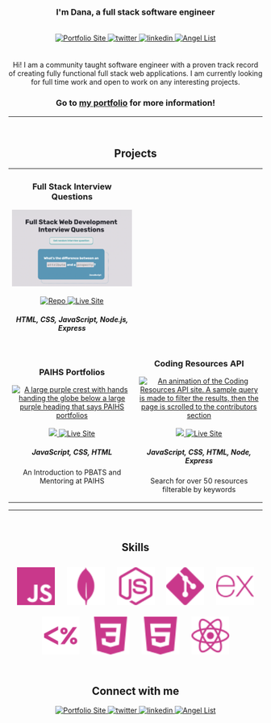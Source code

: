 
<!-- <div align="center">
<img src="githublogo.png" align="center" style="width: 100%" />
</div> -->

### <div align="center">I'm Dana, a full stack software engineer</div>

<br>

<div align="center">
<a href="https://danathedev.netlify.app/">
<img src="https://img.shields.io/badge/Portfolio-C9388B?style=for-the-badge" alt="Portfolio Site" style="margin-bottom: 5px;" />
</a>
<a href="https://twitter.com/danamitecoder">
<img src="https://img.shields.io/badge/twitter-C9388B?acee.svg?&style=for-the-badge&logo=twitter&logoColor=white" alt="twitter" style="margin-bottom: 5px;" />
</a>
<a href="https://linkedin.com/in/danalee1">
<img src="https://img.shields.io/badge/linkedin-C9388B?E77B5.svg?&style=for-the-badge&logo=linkedin&logoColor=white" alt="linkedin" style="margin-bottom: 5px;" />
</a>  
<a href="https://angel.co/u/danamitecoder">
<img src="https://img.shields.io/badge/AngelList-C9388B?E77B5.svg?&style=for-the-badge&logo=AngelList&logoColor=white" alt="Angel List" style="margin-bottom: 5px;" />
</a>  
</div>

<br/>

<p align="center">Hi! I am a community taught software engineer with a proven track record of creating fully functional full stack web applications. I am currently looking for full time work and open to work on any interesting projects. </p>

### <div align="center">Go to <a href="https://danathedev.netlify.app/">my portfolio</a> for more information!</div>

---

<br>

<!-- PROJECTS -->

<h2 align="center" color="white">Projects</h2>
<div align="center">
	<table>
		<!-- <tr>
			<!--project 1 -->
			<!-- <td width="50%">
				<h3 align="center" color="white">100 Hours Project</h2>
				<div align="center" > 
					<a href=" ">
						<img src="" />
					</a>
					<br>
					<br>
					<div> -->
                        <!--repo --> 
						<!-- <a href=''>
							<img src="" alt=""/>
						</a>   -->
                        <!--live site --> 
						<!-- <a href="">
							<img src="" alt="Live Site"/>
						</a>	
					</div>
					<h5>JavaScript, CSS, Node, Express, Pug, MongoDB, Mongoose, Cloudinary</h5>
					<p></p>
				</div> -->
		<!--project 2 -->
				 <td width="50%">
				<h3 align="center" color="white">Full Stack Interview Questions</h2>
				<div align="center" > 
					<a href="https://full-stack-interview-prep.up.railway.app/">
						<img src="Images/Interview.png" />
					</a>
					<br>
					<br>
					<div>
                        <!--repo -->
						 <a href='https://github.com/the-api-administration/interview-question-api'>
							<img src="https://img.shields.io/badge/Repo-lightgrey?style=for-the-badge&logo=github" alt="Repo"/>
						</a>  
                        <!-- live site --> 
						<a href="https://full-stack-interview-prep.up.railway.app/">
							<img src="https://img.shields.io/badge/-live_site-green?style=for-the-badge&color=C9388B" alt="Live Site"/>
						</a>	
					</div>
					<h5>HTML, CSS, JavaScript, Node.js, Express</h5>
					<p></p>
				</div>  
    </tr>
			<!--project 3 -->
			<td width="50%">
				<h3 align="center" color="white">PAIHS Portfolios</h2>
				<div align="center" > 
					<a href="https://paihsportfolios.netlify.app/">
						<img src="https://user-images.githubusercontent.com/78604367/190449712-5d834ec4-354c-4a35-953b-47ff17f5c5b1.png" alt="A large purple crest with hands handing the globe below a large purple heading that says PAIHS portfolios" />
					</a>
					<br>
					<br>
					<div>
                        <!--repo --> 
						<a href='https://github.com/20jasper/PAIHS-portfolio-page' alt="GitHub Repo">
							<img src="https://img.shields.io/badge/Repo-lightgrey?style=for-the-badge&logo=github"/>
						</a>  
                        <!--live site --> 
						<a href="https://paihsportfolios.netlify.app/">
							<img src="https://img.shields.io/badge/-live_site-green?style=for-the-badge&color=C9388B" alt="Live Site"/>
						</a>	
					</div>
					<h5>JavaScript, CSS, HTML</h5>
					<p>An Introduction to PBATS and Mentoring at PAIHS</p>
				</div>
			</td>
			<!--project 4 -->
			<td width="50%">
				<h3 align="center" color="white">Coding Resources API</h2>
				<div align="center" > 
					<a href="https://coding-resources-api.up.railway.app/">
						<img src="https://user-images.githubusercontent.com/78604367/194408678-20f933d1-448d-44a4-bdad-91a04498e7d2.gif" alt="An animation of the Coding Resources API site. A sample query is made to filter the results, then the page is scrolled to the contributors section" />
					</a>
					<br>
					<br>
					<div>
                        <!--repo --> 
						<a href='https://github.com/the-api-administration/coding-resources-api' alt="GitHub Repo">
							<img src="https://img.shields.io/badge/Repo-lightgrey?style=for-the-badge&logo=github"/>
						</a>  
                        <!--live site --> 
						<a href="https://coding-resources-api.up.railway.app/">
							<img src="https://img.shields.io/badge/-live_site-green?style=for-the-badge&color=C9388B" alt="Live Site"/>
						</a>	
					</div>
					<h5>JavaScript, CSS, HTML, Node, Express</h5>
					<p>Search for over 50 resources filterable by keywords</p>
				</div>
	</table>
</div>

---

<br>
<div align="center"> 

## Skills
<div align="center">  
	<img style="margin: 10px" src="svg-icons/javascript.svg" alt="JavaScript" height="75" />  
	<img style="margin: 10px" src="svg-icons/mongoDB.svg" alt="MongoDB" height="75" />  
	<img style="margin: 10px" src="svg-icons/nodejs.svg" alt="Node.js" height="75" />  
	<img style="margin: 10px" src="svg-icons/git.svg" alt="Git" height="75" />   
	<img style="margin: 10px" src="svg-icons/express.svg" alt="Express.js" height="75" />  
	<img style="margin: 10px" src="svg-icons/EJS.svg" alt="EJS.js" height="75" />  
	<img style="margin: 10px" src="svg-icons/CSS3.svg" alt="CSS3" height="75" />  
	<img style="margin: 10px" src="svg-icons/HTML5.svg" alt="HTML5" height="75" />  
	<img style="margin: 10px" src="svg-icons/react.svg" alt="React" height="75" />  
</div>
</div>

<br/>

<div align="center">

## Connect with me

<a href="https://danathedev.netlify.app/">
<img src="https://img.shields.io/badge/Portfolio-C9388B?style=for-the-badge" alt="Portfolio Site" style="margin-bottom: 5px;" />
</a>
<a href="https://twitter.com/danamitecoder">
<img src="https://img.shields.io/badge/twitter-C9388B?acee.svg?&style=for-the-badge&logo=twitter&logoColor=white" alt="twitter" style="margin-bottom: 5px;" />
</a>
<a href="https://linkedin.com/in/danalee1">
<img src="https://img.shields.io/badge/linkedin-C9388B?E77B5.svg?&style=for-the-badge&logo=linkedin&logoColor=white" alt="linkedin" style="margin-bottom: 5px;" />
</a>  
<a href="https://angel.co/u/danamitecoder">
<img src="https://img.shields.io/badge/AngelList-C9388B?E77B5.svg?&style=for-the-badge&logo=AngelList&logoColor=white" alt="Angel List" style="margin-bottom: 5px;" />
</a>  
</div>




<!--<div align="center">
<img src="https://rishavanand.github.io/static/images/greetings.gif" align="center" style="width: 100%" />
</div>  
  
### <div align="center">I'm Dana, a full-stack freelance developer 🚀</div>  
  <br>
- 🔭 I’m currently learning the MERN stack
  
- ❓ Ask me about anything related to MERN stack and related technologies  
  
- ⚡ Fun fact: I use tabs over spaces  
  
<br/>  

## My Skill Set  
<table><tr><td valign="top" width="50%">



### Frontend  
<div align="center">  
<img style="margin: 10px" src="https://profilinator.rishav.dev/skills-assets/react-original-wordmark.svg" alt="React" height="50" />  
<img style="margin: 10px" src="https://profilinator.rishav.dev/skills-assets/html5-original-wordmark.svg" alt="HTML5" height="50" />  
<img style="margin: 10px" src="https://profilinator.rishav.dev/skills-assets/javascript-original.svg" alt="JavaScript" height="50" />  
<img style="margin: 10px" src="https://profilinator.rishav.dev/skills-assets/css3-original-wordmark.svg" alt="CSS3" height="50" />  
</div>

</td><td valign="top" width="50%">


### Backend  
<div align="center">  
<img style="margin: 10px" src="https://profilinator.rishav.dev/skills-assets/javascript-original.svg" alt="JavaScript" height="50" />  
<img style="margin: 10px" src="https://profilinator.rishav.dev/skills-assets/mongodb-original-wordmark.svg" alt="MongoDB" height="50" />  
<img style="margin: 10px" src="https://profilinator.rishav.dev/skills-assets/nodejs-original-wordmark.svg" alt="Node.js" height="50" />  
<img style="margin: 10px" src="https://profilinator.rishav.dev/skills-assets/git-scm-icon.svg" alt="Git" height="50" />  
<img style="margin: 10px" src="https://profilinator.rishav.dev/skills-assets/gnu_bash-icon.svg" alt="Bash" height="50" />  
<img style="margin: 10px" src="https://profilinator.rishav.dev/skills-assets/express-original-wordmark.svg" alt="Express.js" height="50" />  
<img style="margin: 10px" src="https://profilinator.rishav.dev/skills-assets/postgresql-original-wordmark.svg" alt="PostgreSQL" height="50" />  
</div>

</td></tr></table>  

## Connect with me  
<div align="center">
<a href="https://github.com/danamitecoder" target="_blank">
<img src=https://img.shields.io/badge/github-%2324292e.svg?&style=for-the-badge&logo=github&logoColor=white alt=github style="margin-bottom: 5px;" />
</a>
<a href="https://twitter.com/danamitecoder" target="_blank">
<img src=https://img.shields.io/badge/twitter-%2300acee.svg?&style=for-the-badge&logo=twitter&logoColor=white alt=twitter style="margin-bottom: 5px;" />
</a>
<a href="https://linkedin.com/in/danalee1" target="_blank">
<img src=https://img.shields.io/badge/linkedin-%231E77B5.svg?&style=for-the-badge&logo=linkedin&logoColor=white alt=linkedin style="margin-bottom: 5px;" />
</a>
<a href="https://instagram.com/danaesque" target="_blank">
<img src=https://img.shields.io/badge/instagram-%23000000.svg?&style=for-the-badge&logo=instagram&logoColor=white alt=instagram style="margin-bottom: 5px;" />
</a>  
</div>  
  

<br/>  


## Github Stats  
<div align="center"><img src="https://github-readme-stats.vercel.app/api?username=danamitecoder&show_icons=true&count_private=true&hide_border=true" align="center" /></div> 
-->

